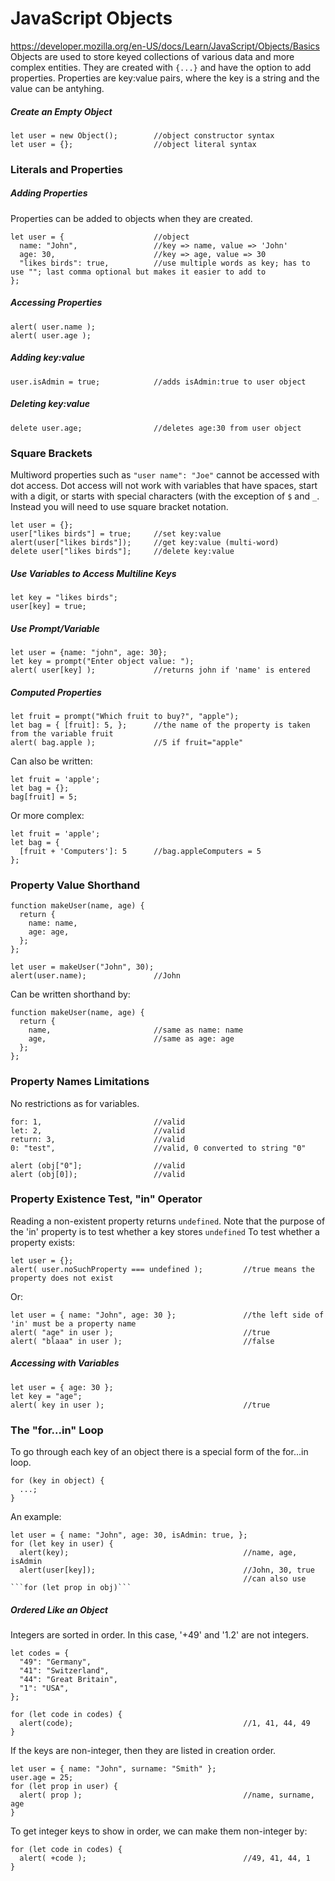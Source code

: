 # JavaScript Objects    
https://developer.mozilla.org/en-US/docs/Learn/JavaScript/Objects/Basics
Objects are used to store keyed collections of various data and more complex entities. They are created with ```{...}``` and have the option to add properties. Properties are key:value pairs, where the key is a string and the value can be antyhing. 

##### Create an Empty Object
    let user = new Object();        //object constructor syntax
    let user = {};                  //object literal syntax
    
### Literals and Properties
##### Adding Properties
Properties can be added to objects when they are created. 

    let user = {                    //object
      name: "John",                 //key => name, value => 'John'
      age: 30,                      //key => age, value => 30
      "likes birds": true,          //use multiple words as key; has to use ""; last comma optional but makes it easier to add to
    };    
##### Accessing Properties
    alert( user.name );
    alert( user.age );
##### Adding key:value
    user.isAdmin = true;            //adds isAdmin:true to user object
##### Deleting key:value
    delete user.age;                //deletes age:30 from user object
### Square Brackets
Multiword properties such as ```"user name": "Joe"``` cannot be accessed with dot access. Dot access will not work with variables that have spaces, start with a digit, or starts with special characters (with the exception of ```$``` and ```_```. Instead you will need to use square bracket notation.

    let user = {};
    user["likes birds"] = true;     //set key:value
    alert(user["likes birds"]);     //get key:value (multi-word)
    delete user["likes birds"];     //delete key:value
    
##### Use Variables to Access Multiline Keys
    let key = "likes birds";
    user[key] = true;
##### Use Prompt/Variable
    let user = {name: "john", age: 30};
    let key = prompt("Enter object value: ");
    alert( user[key] );             //returns john if 'name' is entered
##### Computed Properties
    let fruit = prompt("Which fruit to buy?", "apple");
    let bag = { [fruit]: 5, };      //the name of the property is taken from the variable fruit
    alert( bag.apple );             //5 if fruit="apple"
Can also be written:
    
    let fruit = 'apple';
    let bag = {};
    bag[fruit] = 5;
Or more complex:

    let fruit = 'apple';
    let bag = {
      [fruit + 'Computers']: 5      //bag.appleComputers = 5
    };
### Property Value Shorthand
    function makeUser(name, age) {
      return {
        name: name,
        age: age,
      };
    };
    
    let user = makeUser("John", 30);
    alert(user.name);               //John
Can be written shorthand by:
    
    function makeUser(name, age) {
      return {
        name,                       //same as name: name
        age,                        //same as age: age
      };
    };
### Property Names Limitations
No restrictions as for variables.
    
    for: 1,                         //valid
    let: 2,                         //valid
    return: 3,                      //valid
    0: "test",                      //valid, 0 converted to string "0"
    
    alert (obj["0"];                //valid
    alert (obj[0]);                 //valid
### Property Existence Test, "in" Operator
Reading a non-existent property returns ```undefined```. Note that the purpose of the 'in' property is to test whether a key stores ```undefined``` To test whether a property exists: 
    
    let user = {};
    alert( user.noSuchProperty === undefined );         //true means the property does not exist
Or:
    
    let user = { name: "John", age: 30 };               //the left side of 'in' must be a property name
    alert( "age" in user );                             //true
    alert( "blaaa" in user );                           //false
    
##### Accessing with Variables
    let user = { age: 30 };
    let key = "age";
    alert( key in user );                               //true
### The "for...in" Loop
To go through each key of an object there is a special form of the for...in loop.

    for (key in object) {
      ...;
    }
An example:
    
    let user = { name: "John", age: 30, isAdmin: true, };
    for (let key in user) {
      alert(key);                                       //name, age, isAdmin
      alert(user[key]);                                 //John, 30, true
                                                        //can also use ```for (let prop in obj)```
##### Ordered Like an Object
Integers are sorted in order. In this case, '+49' and '1.2' are not integers.

    let codes = {
      "49": "Germany",
      "41": "Switzerland",
      "44": "Great Britain",
      "1": "USA",
    };
    
    for (let code in codes) {
      alert(code);                                      //1, 41, 44, 49
    }
If the keys are non-integer, then they are listed in creation order.

    let user = { name: "John", surname: "Smith" };
    user.age = 25;
    for (let prop in user) {
      alert( prop );                                    //name, surname, age
    }
To get integer keys to show in order, we can make them non-integer by:
    
    for (let code in codes) {
      alert( +code );                                   //49, 41, 44, 1
    }
    
    
    
    
    
    
